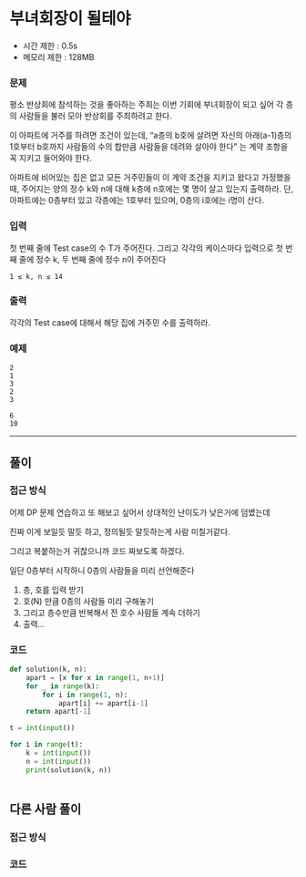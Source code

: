 # 부녀회장이 될테야

- 시간 제한 : 0.5s
- 메모리 제한 : 128MB

### 문제

평소 반상회에 참석하는 것을 좋아하는 주희는 이번 기회에 부녀회장이 되고 싶어 각 층의 사람들을 불러 모아 반상회를 주최하려고 한다.

이 아파트에 거주를 하려면 조건이 있는데, “a층의 b호에 살려면 자신의 아래(a-1)층의 1호부터 b호까지 사람들의 수의 합만큼 사람들을 데려와 살아야 한다” 는 계약 조항을 꼭 지키고 들어와야 한다.

아파트에 비어있는 집은 없고 모든 거주민들이 이 계약 조건을 지키고 왔다고 가정했을 때, 주어지는 양의 정수 k와 n에 대해 k층에 n호에는 몇 명이 살고 있는지 출력하라. 단, 아파트에는 0층부터 있고 각층에는 1호부터 있으며, 0층의 i호에는 i명이 산다.



### 입력

첫 번째 줄에 Test case의 수 T가 주어진다. 그리고 각각의 케이스마다 입력으로 첫 번째 줄에 정수 k, 두 번째 줄에 정수 n이 주어진다

`1 ≤ k, n ≤ 14`


### 출력

각각의 Test case에 대해서 해당 집에 거주민 수를 출력하라.



### 예제
```
2
1
3
2
3

```
`6`<br>
`10`

---
## 풀이

### 접근 방식

어제 DP 문제 연습하고 또 해보고 싶어서 상대적인 난이도가 낮은거에 덤볐는데

진짜 이게 보일듯 말듯 하고, 정의될듯 말듯하는게 사람 미칠거같다.

그리고 복붙하는거 귀찮으니까 코드 짜보도록 하겠다.

일단 0층부터 시작하니 0층의 사람들을 미리 선언해준다

1. 층, 호를 입력 받기
2. 호(N) 만큼 0층의 사람들 미리 구해놓기
3. 그리고 층수만큼 반복해서 전 호수 사람들 계속 더하기
4. 출력...

### 코드

```python
def solution(k, n):
    apart = [x for x in range(1, n+1)]
    for _ in range(k):
        for i in range(1, n):
            apart[i] += apart[i-1]
    return apart[-1]

t = int(input())

for i in range(t):
    k = int(input())
    n = int(input())
    print(solution(k, n))
    

```

## 다른 사람 풀이

### 접근 방식



### 코드

```
```
